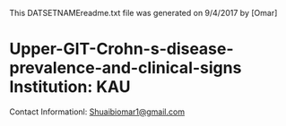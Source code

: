 This DATSETNAMEreadme.txt file was generated on 9/4/2017 by [Omar]
# Upper-GIT-Crohn-s-disease-prevalence-and-clinical-signs  Institution:  KAU 
Contact Informationl: Shuaibiomar1@gmail.com

